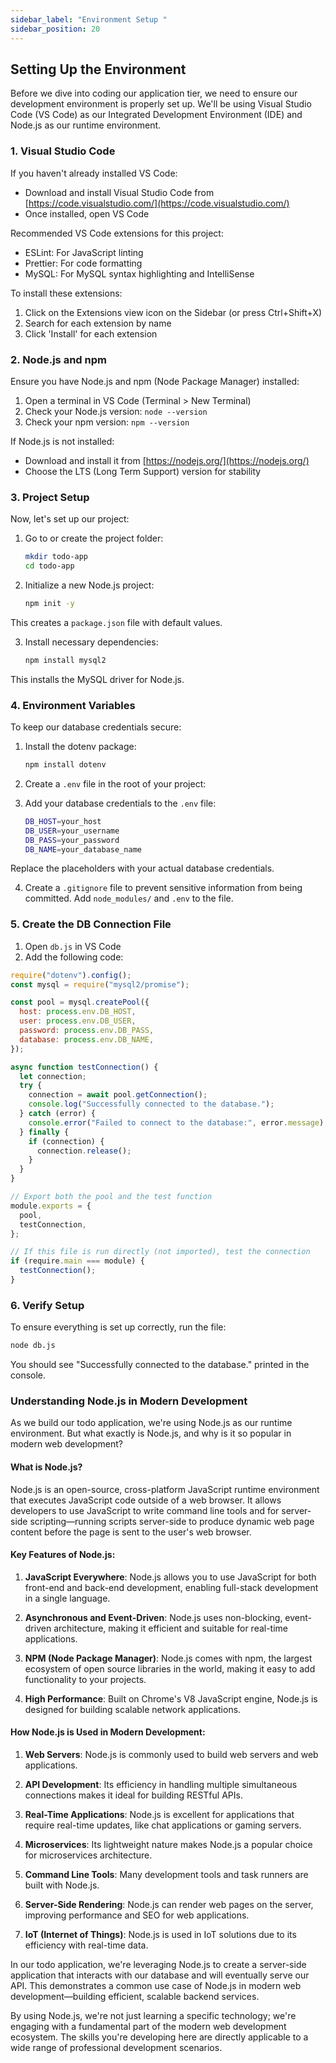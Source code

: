 ```yaml
---
sidebar_label: "Environment Setup "
sidebar_position: 20
---
```


## Setting Up the Environment

Before we dive into coding our application tier, we need to ensure our development environment is properly set up. We'll be using Visual Studio Code (VS Code) as our Integrated Development Environment (IDE) and Node.js as our runtime environment.

### 1. Visual Studio Code

If you haven't already installed VS Code:

- Download and install Visual Studio Code from [https://code.visualstudio.com/](https://code.visualstudio.com/)
- Once installed, open VS Code

Recommended VS Code extensions for this project:

- ESLint: For JavaScript linting
- Prettier: For code formatting
- MySQL: For MySQL syntax highlighting and IntelliSense

To install these extensions:

1. Click on the Extensions view icon on the Sidebar (or press Ctrl+Shift+X)
2. Search for each extension by name
3. Click 'Install' for each extension

### 2. Node.js and npm

Ensure you have Node.js and npm (Node Package Manager) installed:

1. Open a terminal in VS Code (Terminal > New Terminal)
2. Check your Node.js version: `node --version`
3. Check your npm version: `npm --version`

If Node.js is not installed:

- Download and install it from [https://nodejs.org/](https://nodejs.org/)
- Choose the LTS (Long Term Support) version for stability

### 3. Project Setup

Now, let's set up our project:

1. Go to or create the project folder:
   ```bash
   mkdir todo-app
   cd todo-app
   ```
2. Initialize a new Node.js project:

   ```bash
   npm init -y
   ```

This creates a `package.json` file with default values.

3. Install necessary dependencies:

   ```bash
   npm install mysql2
   ```

This installs the MySQL driver for Node.js.

### 4. Environment Variables

To keep our database credentials secure:

1. Install the dotenv package:

   ```bash
   npm install dotenv
   ```

2. Create a `.env` file in the root of your project:

3. Add your database credentials to the `.env` file:

   ```bash
   DB_HOST=your_host
   DB_USER=your_username
   DB_PASS=your_password
   DB_NAME=your_database_name
   ```

Replace the placeholders with your actual database credentials.

4. Create a `.gitignore` file to prevent sensitive information from being committed.
   Add `node_modules/` and `.env` to the file.

### 5. Create the DB Connection File

1. Open `db.js` in VS Code
2. Add the following code:

```javascript
require("dotenv").config();
const mysql = require("mysql2/promise");

const pool = mysql.createPool({
  host: process.env.DB_HOST,
  user: process.env.DB_USER,
  password: process.env.DB_PASS,
  database: process.env.DB_NAME,
});

async function testConnection() {
  let connection;
  try {
    connection = await pool.getConnection();
    console.log("Successfully connected to the database.");
  } catch (error) {
    console.error("Failed to connect to the database:", error.message);
  } finally {
    if (connection) {
      connection.release();
    }
  }
}

// Export both the pool and the test function
module.exports = {
  pool,
  testConnection,
};

// If this file is run directly (not imported), test the connection
if (require.main === module) {
  testConnection();
}
```

### 6. Verify Setup

To ensure everything is set up correctly, run the file:

```bash
node db.js
```

You should see "Successfully connected to the database." printed in the console.

### Understanding Node.js in Modern Development

As we build our todo application, we're using Node.js as our runtime environment. But what exactly is Node.js, and why is it so popular in modern web development?

#### What is Node.js?

Node.js is an open-source, cross-platform JavaScript runtime environment that executes JavaScript code outside of a web browser. It allows developers to use JavaScript to write command line tools and for server-side scripting—running scripts server-side to produce dynamic web page content before the page is sent to the user's web browser.

#### Key Features of Node.js:

1. **JavaScript Everywhere**: Node.js allows you to use JavaScript for both front-end and back-end development, enabling full-stack development in a single language.

2. **Asynchronous and Event-Driven**: Node.js uses non-blocking, event-driven architecture, making it efficient and suitable for real-time applications.

3. **NPM (Node Package Manager)**: Node.js comes with npm, the largest ecosystem of open source libraries in the world, making it easy to add functionality to your projects.

4. **High Performance**: Built on Chrome's V8 JavaScript engine, Node.js is designed for building scalable network applications.

#### How Node.js is Used in Modern Development:

1. **Web Servers**: Node.js is commonly used to build web servers and web applications.

2. **API Development**: Its efficiency in handling multiple simultaneous connections makes it ideal for building RESTful APIs.

3. **Real-Time Applications**: Node.js is excellent for applications that require real-time updates, like chat applications or gaming servers.

4. **Microservices**: Its lightweight nature makes Node.js a popular choice for microservices architecture.

5. **Command Line Tools**: Many development tools and task runners are built with Node.js.

6. **Server-Side Rendering**: Node.js can render web pages on the server, improving performance and SEO for web applications.

7. **IoT (Internet of Things)**: Node.js is used in IoT solutions due to its efficiency with real-time data.

In our todo application, we're leveraging Node.js to create a server-side application that interacts with our database and will eventually serve our API. This demonstrates a common use case of Node.js in modern web development—building efficient, scalable backend services.

By using Node.js, we're not just learning a specific technology; we're engaging with a fundamental part of the modern web development ecosystem. The skills you're developing here are directly applicable to a wide range of professional development scenarios.

